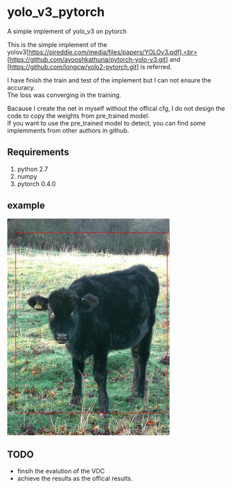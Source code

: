 # yolo_v3_pytorch
A simple implement of yolo_v3 on pytorch

This is the simple implement of the yolov3[https://pjreddie.com/media/files/papers/YOLOv3.pdf].<br>
[https://github.com/ayooshkathuria/pytorch-yolo-v3.git] and [https://github.com/longcw/yolo2-pytorch.git] is referred.

I have finish the train and test of the implement but I can not ensure the accuracy.<br>
The loss was converging in the training.

Bacause I create the net in myself without the offical cfg, I do not design the code to copy the weights from pre_trained model.<br>
If you want to use the pre_trained model to detect, you can find some implemments from other authors in github.

## Requirements
1. python 2.7
2. numpy
3. pytorch 0.4.0

## example
![](https://github.com/BinWang-shu/yolo_v3_pytorch/raw/master/example.jpg)

## TODO
* finsih the evalution of the VOC
* achieve the results as the offical results.




